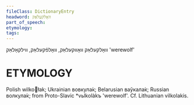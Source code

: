 ```yaml
---
fileClass: DictionaryEntry
headword: וואָלקעלאַק
part_of_speech: 
etymology: 
tags: 
---
```

וואָלקעלאַק
וואָווקעלאַק, וואָלפֿקעלאַק, ווילקאָלאַק
'werewolf'

ETYMOLOGY
===========
Polish wilkołak; Ukrainian вовкула́к; Belarusian ваўкала́к; Russian волкула́к; from Proto-Slavic *vьlkolàkъ 'werewolf'. Cf. Lithuanian vilkolakis.